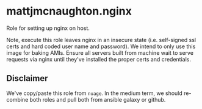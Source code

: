 # mattjmcnaughton.nginx

Role for setting up nginx on host.

Note, execute this role leaves nginx in an insecure state (i.e. self-signed ssl
certs and hard coded user name and password). We intend to only use this image
for baking AMIs. Ensure all servers built from machine wait to serve requests
via nginx until they've installed the proper certs and credentials.

## Disclaimer

We've copy/paste this role from `nuage`. In the medium term, we should
re-combine both roles and pull both from ansible galaxy or github.
